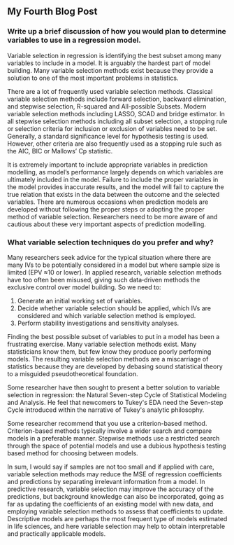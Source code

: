 ## My Fourth Blog Post

### Write up a brief discussion of how you would plan to determine variables to use in a regression model.  
 
Variable selection in regression is identifying the best subset among many variables to include in a model. It is arguably the hardest part of model
building. Many variable selection methods exist because they provide a solution to one of the most important problems in statistics. 

There are a lot of frequently used variable selection methods. Classical variable selection methods include forward selection, backward elimination, and stepwise selection, R-squared and All-possible Subsets. Modern variable selection methods including LASSO, SCAD and bridge estimator. In all stepwise selection methods including all subset selection, a stopping rule or selection criteria for inclusion or exclusion of variables need to be set. Generally, a standard significance level for hypothesis testing is used. However, other criteria are also frequently used as a stopping rule such as the AIC, BIC or Mallows’ Cp statistic.

It is extremely important to include appropriate variables in prediction modelling, as model’s performance largely depends on which variables are ultimately included in the model. Failure to include the proper variables in the model provides inaccurate results, and the model will fail to capture the true relation that exists in the data between the outcome and the selected variables. There are numerous occasions when prediction models are developed without following the proper steps or adopting the proper method of variable selection. Researchers need to be more aware of and cautious about these very important aspects of prediction modelling.


### What variable selection techniques do you prefer and why?
Many researchers seek advice for the typical situation where there are many IVs to be potentially considered in a model but where sample size is limited (EPV ≈10 or lower). In applied research, variable selection methods have too often been misused, giving such data‐driven methods the exclusive control over model building. So we need to:
1. Generate an initial working set of variables.
2. Decide whether variable selection should be applied, which IVs are considered and which variable selection method is employed.
3. Perform stability investigations and sensitivity analyses.

Finding the best possible subset of variables to put in a model has been a frustrating exercise. Many variable selection methods exist. Many statisticians know them, but few know they produce poorly performing models. The resulting variable selection methods are a miscarriage of statistics because they are developed by debasing sound statistical theory to a misguided pseudotheoretical foundation.

Some researcher have then sought to present a better solution to variable selection in regression: the Natural Seven-step Cycle of Statistical Modeling and Analysis. He feel that newcomers to Tukey's EDA need the Seven-step Cycle introduced within the narrative of Tukey's analytic philosophy. 

Some researcher recommend that you use a criterion-based method. Criterion-based methods typically involve a wider search and compare models in a preferable manner. Stepwise methods use a restricted search through the space of potential models and use a dubious hypothesis testing based method for choosing between models. 

In sum, I would say if samples are not too small and if applied with care, variable selection methods may reduce the MSE of regression coefficients and predictions by separating irrelevant information from a model. In predictive research, variable selection may improve the accuracy of the predictions, but background knowledge can also be incorporated, going as far as updating the coefficients of an existing model with new data, and employing variable selection methods to assess that coefficients to update. Descriptive models are perhaps the most frequent type of models estimated in life sciences, and here variable selection may help to obtain interpretable and practically applicable models. 
